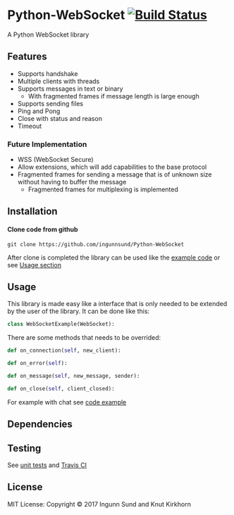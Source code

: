 # Python-WebSocket    [![Build Status](https://api.travis-ci.com/ingunnsund/Python-WebSocket.svg?token=ZxxpdBJahNzv1GsguPxE&branch=master)](https://travis-ci.com/ingunnsund/Python-WebSocket)

A Python WebSocket library


## Features
- Supports handshake
- Multiple clients with threads
- Supports messages in text or binary 
  - With fragmented frames if message length is large enough
- Supports sending files
- Ping and Pong
- Close with status and reason
- Timeout 

### Future Implementation
- WSS (WebSocket Secure)
- Allow extensions, which will add capabilities to the base protocol
- Fragmented frames for sending a message that is of unknown size without having to buffer the message
  - Fragmented frames for multiplexing is implemented

## Installation
#### Clone code from github
```
git clone https://github.com/ingunnsund/Python-WebSocket
```

After clone is completed the library can be used like the [example code](example) or see [Usage section](https://github.com/ingunnsund/Python-WebSocket#usage)

## Usage
This library is made easy like a interface that is only needed to be extended by the user of the library.
It can be done like this:
```python
class WebSocketExample(WebSocket):
```
There are some methods that needs to be overrided:
```python
def on_connection(self, new_client):

def on_error(self):

def on_message(self, new_message, sender):

def on_close(self, client_closed):
```

For example with chat see [code example](example)

## Dependencies

## Testing
See [unit tests](tests) and [Travis CI](https://travis-ci.com/ingunnsund/Python-WebSocket)

## License 
MIT License: Copyright © 2017 Ingunn Sund and Knut Kirkhorn
